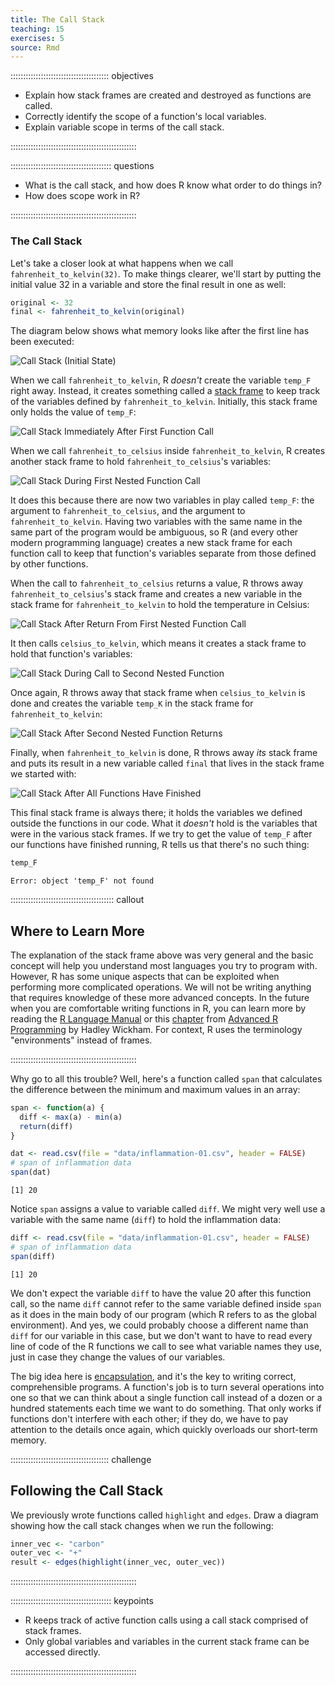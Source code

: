```yaml
---
title: The Call Stack
teaching: 15
exercises: 5
source: Rmd
---
```




::::::::::::::::::::::::::::::::::::::: objectives

- Explain how stack frames are created and destroyed as functions are called.
- Correctly identify the scope of a function's local variables.
- Explain variable scope in terms of the call stack.

::::::::::::::::::::::::::::::::::::::::::::::::::

:::::::::::::::::::::::::::::::::::::::: questions

- What is the call stack, and how does R know what order to do things in?
- How does scope work in R?

::::::::::::::::::::::::::::::::::::::::::::::::::

### The Call Stack

Let's take a closer look at what happens when we call `fahrenheit_to_kelvin(32)`.
To make things clearer,
we'll start by putting the initial value 32 in a variable and store the final result in one as well:


``` r
original <- 32
final <- fahrenheit_to_kelvin(original)
```

The diagram below shows what memory looks like after the first line has been executed:

<img src="fig/python-call-stack-01.svg" alt="Call Stack (Initial State)" />

When we call `fahrenheit_to_kelvin`, R *doesn't* create the variable `temp_F` right away.
Instead, it creates something called a [stack frame](../learners/reference.md#stack-frame) to keep track of the variables defined by `fahrenheit_to_kelvin`.
Initially, this stack frame only holds the value of `temp_F`:

<img src="fig/python-call-stack-02.svg" alt="Call Stack Immediately After First Function Call" />

When we call `fahrenheit_to_celsius` inside `fahrenheit_to_kelvin`, R creates another stack frame to hold `fahrenheit_to_celsius`'s variables:

<img src="fig/python-call-stack-03.svg" alt="Call Stack During First Nested Function Call" />

It does this because there are now two variables in play called `temp_F`: the argument to `fahrenheit_to_celsius`, and the argument to `fahrenheit_to_kelvin`.
Having two variables with the same name in the same part of the program would be ambiguous, so R (and every other modern programming language) creates a new stack frame for each function call to keep that function's variables separate from those defined by other functions.

When the call to `fahrenheit_to_celsius` returns a value, R throws away `fahrenheit_to_celsius`'s stack frame and creates a new variable in the stack frame for `fahrenheit_to_kelvin` to hold the temperature in Celsius:

<img src="fig/python-call-stack-04.svg" alt="Call Stack After Return From First Nested Function Call" />

It then calls `celsius_to_kelvin`, which means it creates a stack frame to hold that function's variables:

<img src="fig/python-call-stack-05.svg" alt="Call Stack During Call to Second Nested Function" />

Once again, R throws away that stack frame when `celsius_to_kelvin` is done
and creates the variable `temp_K` in the stack frame for `fahrenheit_to_kelvin`:

<img src="fig/python-call-stack-06.svg" alt="Call Stack After Second Nested Function Returns" />

Finally, when `fahrenheit_to_kelvin` is done, R throws away *its* stack frame and puts its result in a new variable called `final` that lives in the stack frame we started with:

<img src="fig/python-call-stack-07.svg" alt="Call Stack After All Functions Have Finished" />

This final stack frame is always there;
it holds the variables we defined outside the functions in our code.
What it *doesn't* hold is the variables that were in the various stack frames.
If we try to get the value of `temp_F` after our functions have finished running, R tells us that there's no such thing:


``` r
temp_F
```

``` error
Error: object 'temp_F' not found
```

:::::::::::::::::::::::::::::::::::::::::  callout

## Where to Learn More

The explanation of the stack frame above was very general and the basic
concept will help you understand most languages you try to program with.
However, R has some unique aspects that can be exploited when performing
more complicated operations. We will not be writing anything that requires
knowledge of these more advanced concepts. In the future when you are
comfortable writing functions in R, you can learn more by reading the
[R Language Manual][man] or this [chapter] from
[Advanced R Programming][adv-r] by Hadley Wickham. For context, R uses the
terminology "environments" instead of frames.


::::::::::::::::::::::::::::::::::::::::::::::::::

Why go to all this trouble? Well, here's a function called `span` that calculates the difference between the minimum and maximum values in an array:


``` r
span <- function(a) {
  diff <- max(a) - min(a)
  return(diff)
}

dat <- read.csv(file = "data/inflammation-01.csv", header = FALSE)
# span of inflammation data
span(dat)
```

``` output
[1] 20
```

Notice `span` assigns a value to variable called `diff`. We might very well use a variable with the same name (`diff`) to hold the inflammation data:


``` r
diff <- read.csv(file = "data/inflammation-01.csv", header = FALSE)
# span of inflammation data
span(diff)
```

``` output
[1] 20
```

We don't expect the variable `diff` to have the value 20 after this function call, so the name `diff` cannot refer to the same variable defined inside `span` as it does in the main body of our program (which R refers to as the global environment).
And yes, we could probably choose a different name than `diff` for our variable in this case, but we don't want to have to read every line of code of the R functions we call to see what variable names they use, just in case they change the values of our variables.

The big idea here is [encapsulation](../learners/reference.md#encapsulation), and it's the key to writing correct, comprehensible programs.
A function's job is to turn several operations into one so that we can think about a single function call instead of a dozen or a hundred statements each time we want to do something.
That only works if functions don't interfere with each other; if they do, we have to pay attention to the details once again, which quickly overloads our short-term memory.

:::::::::::::::::::::::::::::::::::::::  challenge

## Following the Call Stack

We previously wrote functions called `highlight` and `edges`.
Draw a diagram showing how the call stack changes when we run the following:


``` r
inner_vec <- "carbon"
outer_vec <- "+"
result <- edges(highlight(inner_vec, outer_vec))
```

::::::::::::::::::::::::::::::::::::::::::::::::::



[man]: https://cran.r-project.org/doc/manuals/r-release/R-lang.html#Environment-objects
[chapter]: https://adv-r.hadley.nz/environments.html
[adv-r]: https://adv-r.hadley.nz/index.html


:::::::::::::::::::::::::::::::::::::::: keypoints

- R keeps track of active function calls using a call stack comprised of stack frames.
- Only global variables and variables in the current stack frame can be accessed directly.

::::::::::::::::::::::::::::::::::::::::::::::::::


